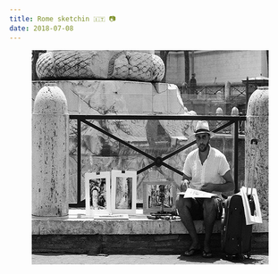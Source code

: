 ```yaml
---
title: Rome sketchin 🇮🇹 📷
date: 2018-07-08
---
```


<figure class="kg-card kg-image-card"><img src="/img/89Romesketchin------.jpg" class="kg-image" alt loading="lazy" width="576" height="384"></figure>